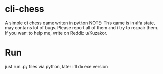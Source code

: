 # cli-chess
A simple cli chess game writen in python
NOTE: This game is in alfa state, may contains lot of bugs. Please report all of them and i try to reapair them. If you want to help me, write on Reddit: u/Kuzakor.

# Run 
just run .py files via python, later i'll do exe version
